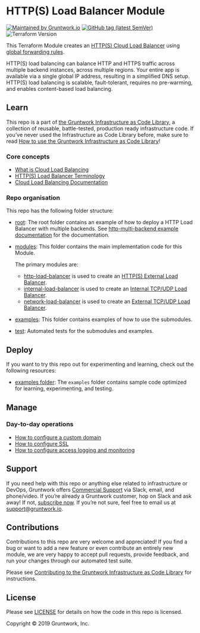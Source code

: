# HTTP(S) Load Balancer Module

[![Maintained by Gruntwork.io](https://img.shields.io/badge/maintained%20by-gruntwork.io-%235849a6.svg)](https://gruntwork.io/?ref=repo_google_load_balancer)
[![GitHub tag (latest SemVer)](https://img.shields.io/github/tag/gruntwork-io/terraform-google-load-balancer.svg?label=latest)](https://github.com/gruntwork-io/terraform-google-load-balancer/releases/latest)
![Terraform Version](https://img.shields.io/badge/tf-%3E%3D0.14.0-blue.svg)

This Terraform Module creates an [HTTP(S) Cloud Load Balancer](https://cloud.google.com/load-balancing/docs/https/) using [global forwarding rules](https://cloud.google.com/load-balancing/docs/https/global-forwarding-rules).

HTTP(S) load balancing can balance HTTP and HTTPS traffic across multiple backend instances, across multiple regions. Your entire app is available via a single global IP address, resulting in a simplified DNS setup. HTTP(S) load balancing is scalable, fault-tolerant, requires no pre-warming, and enables content-based load balancing. 

## Learn

This repo is a part of [the Gruntwork Infrastructure as Code Library](https://gruntwork.io/infrastructure-as-code-library/), a collection of reusable, battle-tested, production ready infrastructure code. If you’ve never used the Infrastructure as Code Library before, make sure to read [How to use the Gruntwork Infrastructure as Code Library](https://gruntwork.io/guides/foundations/how-to-use-gruntwork-infrastructure-as-code-library/)!

### Core concepts

- [What is Cloud Load Balancing](https://github.com/gruntwork-io/terraform-google-load-balancer/blob/master/modules/http-load-balancer/core-concepts.md#what-is-cloud-load-balancing)
- [HTTP(S) Load Balancer Terminology](https://github.com/gruntwork-io/terraform-google-load-balancer/tree/master/modules/http-load-balancer/core-concepts.md#https-load-balancer-terminology)
- [Cloud Load Balancing Documentation](https://cloud.google.com/load-balancing/)

### Repo organisation

This repo has the following folder structure:

* [root](https://github.com/gruntwork-io/terraform-google-load-balancer/tree/master): The root folder contains an example of how to deploy a HTTP Load Balancer with multiple backends. See [http-multi-backend example documentation](https://github.com/gruntwork-io/terraform-google-load-balancer/blob/master/examples/http-multi-backend) for the documentation.

* [modules](https://github.com/gruntwork-io/terraform-google-load-balancer/blob/master/modules): This folder contains the main implementation code for this Module.

  The primary modules are:

    * [http-load-balancer](https://github.com/gruntwork-io/terraform-google-load-balancer/blob/master/modules/http-load-balancer) is used to create an [HTTP(S) External Load Balancer](https://cloud.google.com/load-balancing/docs/https/).
    * [internal-load-balancer](https://github.com/gruntwork-io/terraform-google-load-balancer/blob/master/modules/internal-load-balancer) is used to create an [Internal TCP/UDP Load Balancer](https://cloud.google.com/load-balancing/docs/internal/).
    * [network-load-balancer](https://github.com/gruntwork-io/terraform-google-load-balancer/blob/master/modules/network-load-balancer) is used to create an [External TCP/UDP Load Balancer](https://cloud.google.com/load-balancing/docs/network/).
                                                                                                                                           
* [examples](https://github.com/gruntwork-io/terraform-google-load-balancer/blob/master/examples): This folder contains examples of how to use the submodules.

* [test](https://github.com/gruntwork-io/terraform-google-load-balancer/blob/master/test): Automated tests for the submodules and examples.

## Deploy

If you want to try this repo out for experimenting and learning, check out the following resources:

- [examples folder](https://github.com/gruntwork-io/terraform-google-load-balancer/blob/master/examples): The `examples` folder contains sample code optimized for learning, experimenting, and testing.

## Manage

### Day-to-day operations

- [How to configure a custom domain](https://github.com/gruntwork-io/terraform-google-load-balancer/tree/master/modules/http-load-balancer/core-concepts.md#how-do-you-configure-a-custom-domain)
- [How to configure SSL](https://github.com/gruntwork-io/terraform-google-load-balancer/tree/master/modules/http-load-balancer/core-concepts.md#how-do-you-configure-ssl)
- [How to configure access logging and monitoring](https://github.com/gruntwork-io/terraform-google-load-balancer/tree/master/modules/http-load-balancer/core-concepts.md#how-do-you-configure-access-logging-and-monitoring)

## Support

If you need help with this repo or anything else related to infrastructure or DevOps, Gruntwork offers [Commercial Support](https://gruntwork.io/support/) via Slack, email, and phone/video. If you’re already a Gruntwork customer, hop on Slack and ask away! If not, [subscribe now](https://www.gruntwork.io/pricing/). If you’re not sure, feel free to email us at [support@gruntwork.io](mailto:support@gruntwork.io).

## Contributions

Contributions to this repo are very welcome and appreciated! If you find a bug or want to add a new feature or even contribute an entirely new module, we are very happy to accept pull requests, provide feedback, and run your changes through our automated test suite.

Please see [Contributing to the Gruntwork Infrastructure as Code Library](https://gruntwork.io/guides/foundations/how-to-use-gruntwork-infrastructure-as-code-library/#contributing-to-the-gruntwork-infrastructure-as-code-library) for instructions.

## License

Please see [LICENSE](https://github.com/gruntwork-io/terraform-google-load-balancer/blob/master/LICENSE.txt) for details on how the code in this repo is licensed.

Copyright &copy; 2019 Gruntwork, Inc.
